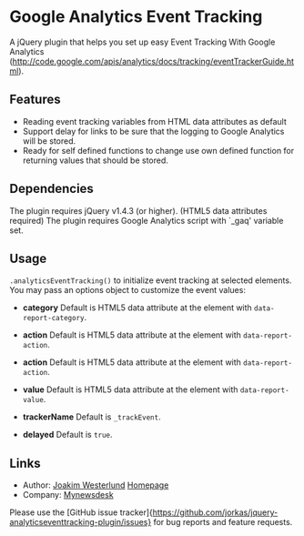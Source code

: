 Google Analytics Event Tracking
=========================

A jQuery plugin that helps you set up easy Event Tracking With Google Analytics (http://code.google.com/apis/analytics/docs/tracking/eventTrackerGuide.html).

Features
--------

* Reading event tracking variables from HTML data attributes as default
* Support delay for links to be sure that the logging to Google Analytics will be stored.
* Ready for self defined functions to change use own defined function for returning values that should be stored.

Dependencies
------------

The plugin requires jQuery v1.4.3 (or higher). (HTML5 data attributes required)
The plugin requires Google Analytics script with `_gaq' variable set.

Usage
-----

`.analyticsEventTracking()` to initialize event tracking at selected elements.
You may pass an options object to customize the event values:

 - **category**
   Default is HTML5 data attribute at the element with `data-report-category`.

 - **action**
   Default is HTML5 data attribute at the element with `data-report-action`.

 - **action**
   Default is HTML5 data attribute at the element with `data-report-action`.

 - **value**
   Default is HTML5 data attribute at the element with `data-report-value`.

 - **trackerName**
   Default is `_trackEvent`.

 - **delayed**
   Default is `true`.

Links
-----

* Author:  [Joakim Westerlund](http://github.com/jorkas) [Homepage](http://joakim-westerlund.se)
* Company: [Mynewsdesk](http://www.mynewsdesk.com)

Please use the [GitHub issue tracker]{https://github.com/jorkas/jquery-analyticseventtracking-plugin/issues} for bug
reports and feature requests.
